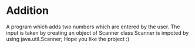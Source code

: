 # Addition
A program which adds two numbers which are entered by the user.
The input is taken by creating an object of Scanner class
Scanner is impoted by using java.util.Scanner;
Hope you like the project :)
